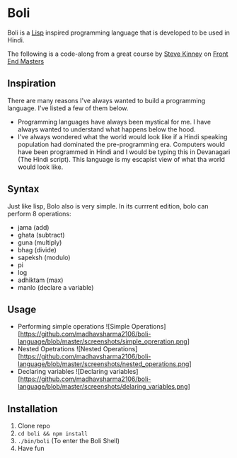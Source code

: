 # Boli

Boli is a [Lisp](<https://en.wikipedia.org/wiki/Lisp_(programming_language)>) inspired programming language that is developed to be used in Hindi.

The following is a code-along from a great course by [Steve Kinney](https://twitter.com/stevekinney?lang=en) on [Front End Masters](https://frontendmasters.com/workshops/build-your-own-programming-language/)

## Inspiration

There are many reasons I've always wanted to build a programming language. I've listed a few of them below.

- Programming languages have always been mystical for me. I have always wanted to understand what happens below the hood.
- I've always wondered what the world would look like if a Hindi speaking population had dominated the pre-programming era. Computers would have been programmed in Hindi and I would be typing this in Devanagari (The Hindi script). This language is my escapist view of what tha world would look like.

## Syntax

Just like lisp, Bolo also is very simple. In its currrent edition, bolo can perform 8 operations:

- jama (add)
- ghata (subtract)
- guna (multiply)
- bhag (divide)
- sapeksh (modulo)
- pi
- log
- adhiktam (max)
- manlo (declare a variable)

## Usage

- Performing simple operations
  ![Simple Operations][https://github.com/madhavsharma2106/boli-language/blob/master/screenshots/simple_opreration.png]
- Nested Opetrations
  ![Nested Operations][https://github.com/madhavsharma2106/boli-language/blob/master/screenshots/nested_operations.png]
- Declaring variables
  ![Declaring variables][https://github.com/madhavsharma2106/boli-language/blob/master/screenshots/delaring_variables.png]

## Installation

1. Clone repo
2. `cd boli && npm install`
3. `./bin/boli` (To enter the Boli Shell)
4. Have fun
